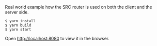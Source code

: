 Real world example how the SRC router is used on both the client and the server side.

```shell
$ yarn install
$ yarn build
$ yarn start
```

Open [http://localhost:8080](http://localhost:8080) to view it in the browser.
